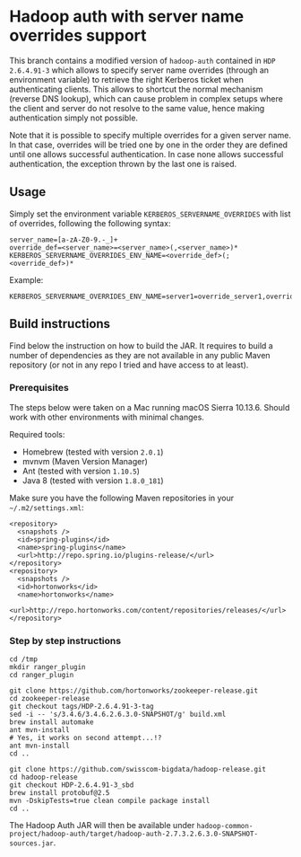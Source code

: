# Hadoop auth with server name overrides support

This branch contains a modified version of `hadoop-auth` contained in `HDP 2.6.4.91-3` which allows to specify
server name overrides (through an environment variable) to retrieve the right Kerberos ticket when authenticating clients.
This allows to shortcut the normal mechanism (reverse DNS lookup), which can cause problem in complex setups where the client 
and server do not resolve to the same value, hence making authentication simply not possible.

Note that it is possible to specify multiple overrides for a given server name. In that case, overrides will be tried one by 
one in the order they are defined until one allows successful authentication. In case none allows successful authentication,
the exception thrown by the last one is raised.

## Usage
Simply set the environment variable `KERBEROS_SERVERNAME_OVERRIDES` with list of overrides, following the following syntax:

```
server_name=[a-zA-Z0-9.-_]+
override_def=<server_name>=<server_name>(,<server_name>)*
KERBEROS_SERVERNAME_OVERRIDES_ENV_NAME=<override_def>(;<override_def>)*
```

Example:
```
KERBEROS_SERVERNAME_OVERRIDES_ENV_NAME=server1=override_server1,override2_server2;server2=override_server2
```

## Build instructions
Find below the instruction on how to build the JAR. It requires to build a number of dependencies as they are not available in any public Maven repository (or not in any repo I tried and have access to at least).

### Prerequisites
The steps below were taken on a Mac running macOS Sierra 10.13.6. Should work with other environments with minimal changes.

Required tools:
* Homebrew (tested with version `2.0.1`)
* mvnvm (Maven Version Manager)
* Ant (tested with version `1.10.5`)
* Java 8 (tested with version `1.8.0_181`)

Make sure you have the following Maven repositories in your `~/.m2/settings.xml`:

```
<repository>
  <snapshots />
  <id>spring-plugins</id>
  <name>spring-plugins</name>
  <url>http://repo.spring.io/plugins-release/</url>
</repository>
<repository>
  <snapshots />
  <id>hortonworks</id>
  <name>hortonworks</name>
  <url>http://repo.hortonworks.com/content/repositories/releases/</url>
</repository>
```

### Step by step instructions
```
cd /tmp
mkdir ranger_plugin
cd ranger_plugin

git clone https://github.com/hortonworks/zookeeper-release.git
cd zookeeper-release
git checkout tags/HDP-2.6.4.91-3-tag
sed -i -- 's/3.4.6/3.4.6.2.6.3.0-SNAPSHOT/g' build.xml
brew install automake
ant mvn-install
# Yes, it works on second attempt...!?
ant mvn-install
cd ..

git clone https://github.com/swisscom-bigdata/hadoop-release.git
cd hadoop-release
git checkout HDP-2.6.4.91-3_sbd
brew install protobuf@2.5
mvn -DskipTests=true clean compile package install
cd ..
```

The Hadoop Auth JAR will then be available under `hadoop-common-project/hadoop-auth/target/hadoop-auth-2.7.3.2.6.3.0-SNAPSHOT-sources.jar`.